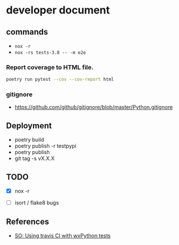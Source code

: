 # developer document

## commands

- `nox -r`
- `nox -rs tests-3.8 -- -m e2e`


### Report coverage to HTML file.

```sh
poetry run pytest --cov --cov-report html
```

### gitignore

- https://github.com/github/gitignore/blob/master/Python.gitignore

## Deployment

- poetry build
- poetry publish -r testpypi
- poetry publish
- git tag -s vX.X.X

## TODO

- [x] nox -r
- [ ] isort / flake8 bugs


## References

- [SO: Using travis CI with wxPython tests](https://stackoverflow.com/questions/29290011/using-travis-ci-with-wxpython-tests)